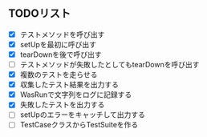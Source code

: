 ## TODOリスト
- [x] テストメソッドを呼び出す
- [x] setUpを最初に呼び出す
- [x] tearDownを後で呼び出す
- [ ] テストメソッドが失敗したとしてもtearDownを呼び出す
- [x] 複数のテストを走らせる
- [x] 収集したテスト結果を出力する
- [x] WasRunで文字列をログに記録する
- [x] 失敗したテストを出力する
- [ ] setUpのエラーをキャッチして出力する
- [ ] TestCaseクラスからTestSuiteを作る